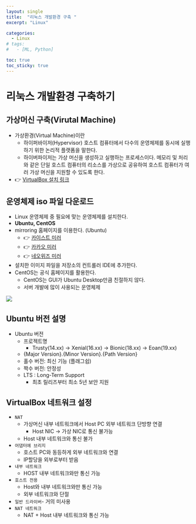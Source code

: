 ```yaml
---
layout: single
title:  "리눅스 개발환경 구축 "
excerpt: "Linux"

categories:
  - Linux
# tags:
#   - [ML, Python]

toc: true
toc_sticky: true
---
```

# 리눅스 개발환경 구축하기

## 가상머신 구축(Virutal Machine)
- 가상환경(Virtual Machine)이란
    - 하이퍼바이저(Hypervisor) 호스트 컴퓨터에서 다수의 운영체제를 동시에 실행하기 위한 논리적 플랫폼을 말한다.
    - 하이버파이저는 가상 머신을 생성하고 실행하는 프로세스이다. 메모리 및 처리와 같은 단일 호스트 컴퓨터의 리소스를 가상으로 공유하여 호스트 컴퓨터가 여러 가상 머신을 지원할 수 있도록 한다.
- 👉 [VirtualBox 설치 링크](https://www.virtualbox.org/wiki/Downloads)

## 운영체제 iso 파일 다운로드
- Linux 운영체제 중 필요에 맞는 운영체제를 설치한다.
- **Ubuntu, CentOS**
- mirroring 홈페이지를 이용한다. (Ubuntu)
    - 👉 [카이스트 미러](http://kr.archive.ubuntu.com/ubuntu/)
    - 👉 [카카오 미러](http://mirror.kakao.com/ubuntu-releases/xenial/)
    - 👉 [네오위즈 미러](http://ftp.neowiz.com/ubuntu-releases/)
- 설치한 이미지 파일을 저장소의 컨트롤러 IDE에 추가한다.
- CentOS는 공식 홈페이지를 활용한다.
    - CentOS는 GUI가 Ubuntu Desktop만큼 친절하지 않다.
    - 서버 개발에 많이 사용되는 운영체제

<img src="https://github.com/bellbpng/Baekjoon_hub/assets/59792046/d9bd608c-72f4-4ad8-a978-9c39e4664f09">

## Ubuntu 버전 설명
- Ubuntu 버전
    - 프로젝트명
        - Trusty(14.xx) → Xenial(16.xx) → Bionic(18.xx) → Eoan(19.xx)
    - {Major Version}.{Minor Version}.{Path Version}
    - 홀수 버전: 최신 기능 (플래그쉽)
    - 짝수 버전: 안정성
    - LTS : Long-Term Support
        - 최초 릴리즈부터 최소 5년 보안 지원


## VirtualBox 네트워크 설정
- `NAT`
    - 가상머신 내부 네트워크에서 Host PC 외부 네트워크 단방향 연결
        - Host NIC -> 가상 NIC로 통신 불가능
    - Host 내부 네트워크와 통신 불가
- `어댑터에 브리지`
    - 호스트 PC와 동등하게 외부 네트워크와 연결
    - IP할당을 외부로부터 받음
- `내부 네트워크`
    - HOST 내부 네트워크와만 통신 가능
- `호스트 전용`
    - Host와 내부 네트워크와만 통신 가능
    - 외부 네트워크와 단절
- `일반 드라이버`- 거의 미사용
- `NAT 네트워크`
    - NAT + Host 내부 네트워크와 통신 가능

